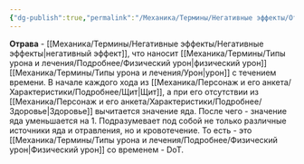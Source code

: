 ```yaml
---
{"dg-publish":true,"permalink":"/Механика/Термины/Негативные эффекты/Отрава/","noteIcon":"","created":"2025-08-21T13:47:42.819+03:00","updated":"2025-07-29T23:53:00.825+03:00"}
---
```


**Отрава** - [[Механика/Термины/Негативные эффекты/Негативные эффекты\|негативный эффект]], что наносит [[Механика/Термины/Типы урона и лечения/Подробнее/Физический урон\|физический урон]] [[Механика/Термины/Типы урона и лечения/Урон\|урон]] с течением времени. В начале каждого хода из [[Механика/Персонаж и его анкета/Характеристики/Подробнее/Щит\|Щит]], а при его отсутствии из [[Механика/Персонаж и его анкета/Характеристики/Подробнее/Здоровье\|Здоровье]] вычитается значение яда. После чего - значение яда уменьшается на 1. Подразумевает под собой не только различные источники яда и отравления, но и кровотечение. То есть - это [[Механика/Термины/Типы урона и лечения/Подробнее/Физический урон\|Физический урон]] со временем - DoT.